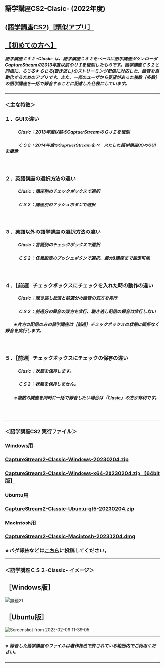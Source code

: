 ## 語学講座CS2-Clasic- (2022年度)    
## ([語学講座CS2](https://csreviser.github.io/CaptureStream2/))[［類似アプリ］](https://csreviser.github.io/CaptureStream2/application)          
## [【初めての方へ】](https://csreviser.github.io/CaptureStream2/introduction)
##### 語学講座ＣＳ２ -Clasic- は、語学講座ＣＳ２をベースに語学講座ダウンローダCaptureStreamの2013年度以前のＵＩを復刻したものです。語学講座ＣＳ２と同様に、らじる★らじる(聴き逃し)のストリーミング配信に対応した、録音を自動化するためのアプリです。また、一部のユーザから要望があった複数（多数）の語学講座を一括で録音することに配慮した仕様にしています。
***
### ＜主な特徴＞
### １．GUIの違い
##### 　　　Clasic：2013年度以前のCaptuerStreamのＧＵＩを復刻
##### 　　　ＣＳ２：2014年度のCaptuerStreamをベースにした語学講座CSのGUIを継承
##### 　
### ２．英語講座の選択方法の違い
##### 　　　Clasic：講座別のチェックボックスで選択
##### 　　　ＣＳ２：講座別のプッシュボタンで選択
##### 　
### ３．英語以外の語学講座の選択方法の違い
##### 　　　Clasic：言語別のチェックボックスで選択
##### 　　　ＣＳ２：任意設定のプッシュボタンで選択、最大8講座まで設定可能
##### 　
### ４．［前週］チェックボックスにチェックを入れた時の動作の違い
##### 　　　Clasic：聴き逃し配信と前週分の録音の双方を実行
##### 　　　ＣＳ２：前週分の録音の双方を実行、聴き逃し配信の録音は実行しない
##### 　　※片方の配信のみの語学講座は［前週］チェックボックスの状態に関係なく録音を実行します。　
##### 　
### ５．［前週］チェックボックスにチェックの保存の違い
##### 　　　Clasic：状態を保持します。
##### 　　　ＣＳ２：状態を保持しません。

##### 　　※複数の講座を同時に一括で録音したい場合は「Clasic」の方が有利です。
###    　　　　　　　        
***
### ＜語学講座CS2 実行ファイル＞
### Windows用
### [CaptureStream2-Classic-Windows-20230204.zip](https://github.com/CSReviser/CaptureStream2-Classic/releases/download/20230204/CaptureStream2-Classic-Windows-20230204.zip)
### [CaptureStream2-Classic-Windows-x64-20230204.zip 【64bit版】](https://github.com/CSReviser/CaptureStream2-Classic/releases/download/20230204/CaptureStream2-Classic-Windows-x64-20230204.zip) 　　　　　　　　　　　　　　　　　　
### Ubuntu用
### [CaptureStream2-Classic-Ubuntu-qt5-20230204.zip](https://github.com/CSReviser/CaptureStream2-Classic/releases/download/20230204/CaptureStream2-Classic-Ubuntu-qt5-20230204.zip)
### Macintosh用
### [CaptureStream2-Classic-Macintosh-20230204.dmg](https://github.com/CSReviser/CaptureStream2-Classic/releases/download/20230204/CaptureStream2-Classic-Macintosh-20230204.dmg)

### ※バグ報告などは[こちら](https://github.com/CSReviser/CaptureStream2-Classic/discussions/1)に投稿してください。
***
### ＜語学講座ＣＳ２-Classic-   イメージ＞
## ［Windows版］
![無題21](https://user-images.githubusercontent.com/46049273/215409469-60aa60a4-3057-4dcc-a838-bc416ce18d6c.png)
## ［Ubuntu版］
![Screenshot from 2023-02-09 11-39-05](https://user-images.githubusercontent.com/46049273/217703729-a7ae416f-f6d3-4a5c-bc55-1689e7d81ea9.png)


***
##### ※ 録音した語学講座のファイルは著作権法で許されている範囲内でご利用ください。                     
*** 
